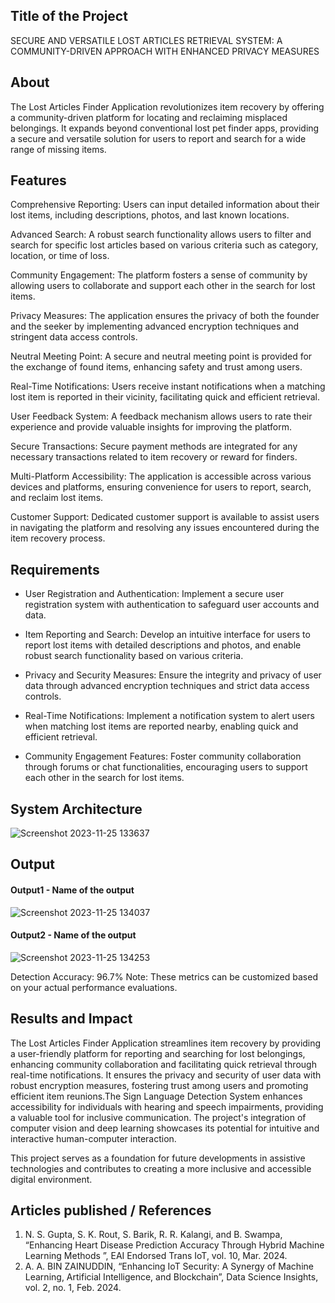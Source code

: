 ## Title of the Project
SECURE AND VERSATILE LOST ARTICLES RETRIEVAL SYSTEM: A COMMUNITY-DRIVEN APPROACH WITH ENHANCED PRIVACY MEASURES

## About
<!--Detailed Description about the project-->
The Lost Articles Finder Application revolutionizes item recovery by offering a community-driven platform for locating and reclaiming misplaced belongings. It expands beyond conventional lost pet finder apps, providing a secure and versatile solution for users to report and search for a wide range of missing items.

## Features
<!--List the features of the project as shown below-->
Comprehensive Reporting: Users can input detailed information about their lost items, including descriptions, photos, and last known locations.

Advanced Search: A robust search functionality allows users to filter and search for specific lost articles based on various criteria such as category, location, or time of loss.

Community Engagement: The platform fosters a sense of community by allowing users to collaborate and support each other in the search for lost items.

Privacy Measures: The application ensures the privacy of both the founder and the seeker by implementing advanced encryption techniques and stringent data access controls.

Neutral Meeting Point: A secure and neutral meeting point is provided for the exchange of found items, enhancing safety and trust among users.

Real-Time Notifications: Users receive instant notifications when a matching lost item is reported in their vicinity, facilitating quick and efficient retrieval.

User Feedback System: A feedback mechanism allows users to rate their experience and provide valuable insights for improving the platform.

Secure Transactions: Secure payment methods are integrated for any necessary transactions related to item recovery or reward for finders.

Multi-Platform Accessibility: The application is accessible across various devices and platforms, ensuring convenience for users to report, search, and reclaim lost items.

Customer Support: Dedicated customer support is available to assist users in navigating the platform and resolving any issues encountered during the item recovery process.

## Requirements
<!--List the requirements of the project as shown below-->
- User Registration and Authentication: Implement a secure user registration system with authentication to safeguard user accounts and data.

- Item Reporting and Search: Develop an intuitive interface for users to report lost items with detailed descriptions and photos, and enable robust search functionality based on various criteria.

- Privacy and Security Measures: Ensure the integrity and privacy of user data through advanced encryption techniques and strict data access controls.

- Real-Time Notifications: Implement a notification system to alert users when matching lost items are reported nearby, enabling quick and efficient retrieval.

- Community Engagement Features: Foster community collaboration through forums or chat functionalities, encouraging users to support each other in the search for lost items.

## System Architecture
<!--Embed the system architecture diagram as shown below-->

![Screenshot 2023-11-25 133637](https://github.com/<<yourusername>>/Hand-Gesture-Recognition-System/assets/75235455/a60c11f3-0a11-47fb-ac89-755d5f45c995)


## Output

<!--Embed the Output picture at respective places as shown below as shown below-->
#### Output1 - Name of the output

![Screenshot 2023-11-25 134037](https://github.com/<<yourusername>>/Hand-Gesture-Recognition-System/assets/75235455/8c2b6b5c-5ed2-4ec4-b18e-5b6625402c16)

#### Output2 - Name of the output
![Screenshot 2023-11-25 134253](https://github.com/<<yourusername>>/Hand-Gesture-Recognition-System/assets/75235455/5e05c981-05ca-4aaa-aea2-d918dcf25cb7)

Detection Accuracy: 96.7%
Note: These metrics can be customized based on your actual performance evaluations.


## Results and Impact
<!--Give the results and impact as shown below-->
The Lost Articles Finder Application streamlines item recovery by providing a user-friendly platform for reporting and searching for lost belongings, enhancing community collaboration and facilitating quick retrieval through real-time notifications. It ensures the privacy and security of user data with robust encryption measures, fostering trust among users and promoting efficient item reunions.The Sign Language Detection System enhances accessibility for individuals with hearing and speech impairments, providing a valuable tool for inclusive communication. The project's integration of computer vision and deep learning showcases its potential for intuitive and interactive human-computer interaction.

This project serves as a foundation for future developments in assistive technologies and contributes to creating a more inclusive and accessible digital environment.

## Articles published / References
1. N. S. Gupta, S. K. Rout, S. Barik, R. R. Kalangi, and B. Swampa, “Enhancing Heart Disease Prediction Accuracy Through Hybrid Machine Learning Methods ”, EAI Endorsed Trans IoT, vol. 10, Mar. 2024.
2. A. A. BIN ZAINUDDIN, “Enhancing IoT Security: A Synergy of Machine Learning, Artificial Intelligence, and Blockchain”, Data Science Insights, vol. 2, no. 1, Feb. 2024.




